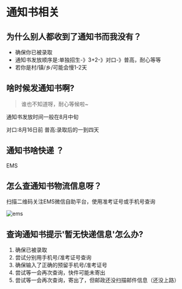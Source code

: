 # 通知书相关

## 为什么别人都收到了通知书而我没有？
* 确保你已被录取
* 通知书发放顺序是:单独招生-》3+2-》对口-》普高，耐心等等
* 若你是村/镇/乡/可能会慢1-2天

## 啥时候发通知书啊?

> 谁也不知道呀，耐心等候啦~

通知书发放时间一般在8月中旬

对口:8月16日前
普高:录取后的一到四天

## 通知书啥快递 ？

EMS

## 怎么查通知书物流信息呀？

扫描二维码关注EMS微信自助平台，使用准考证号或手机号查询

![ems](http://www.ems.com.cn/images/erweima.jpg)

## 查询通知书提示'暂无快递信息'怎么办?

1. 确保已被录取
2. 尝试分别用手机号/准考证号查询
3. 确保输入了正确的预留手机号/准考证号
4. 尝试等一会再次查询，快件可能未寄出
5. 尝试等一会再次查询，寄出了，但邮政还没扫描邮件信息（还没上路）